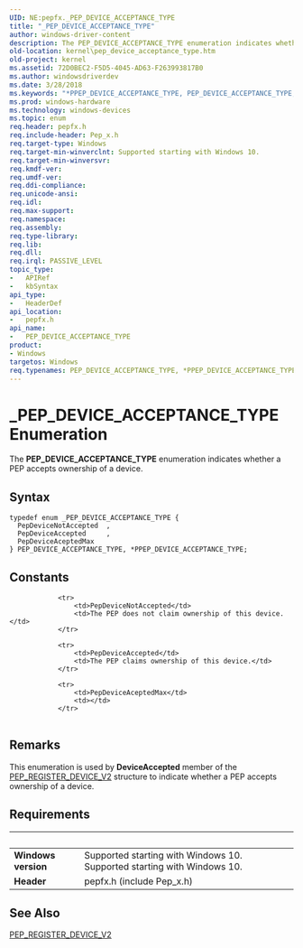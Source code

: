 ```yaml
---
UID: NE:pepfx._PEP_DEVICE_ACCEPTANCE_TYPE
title: "_PEP_DEVICE_ACCEPTANCE_TYPE"
author: windows-driver-content
description: The PEP_DEVICE_ACCEPTANCE_TYPE enumeration indicates whether a PEP accepts ownership of a device.
old-location: kernel\pep_device_acceptance_type.htm
old-project: kernel
ms.assetid: 72D0BEC2-F5D5-4045-AD63-F263993817B0
ms.author: windowsdriverdev
ms.date: 3/28/2018
ms.keywords: "*PPEP_DEVICE_ACCEPTANCE_TYPE, PEP_DEVICE_ACCEPTANCE_TYPE, PEP_DEVICE_ACCEPTANCE_TYPE enumeration [Kernel-Mode Driver Architecture], PepDeviceAccepted, PepDeviceAcceptedMax, PepDeviceAcceptedReserved, PepDeviceNotAccepted, _PEP_DEVICE_ACCEPTANCE_TYPE, kernel.pep_device_acceptance_type, pepfx/PEP_DEVICE_ACCEPTANCE_TYPE, pepfx/PepDeviceAccepted, pepfx/PepDeviceAcceptedMax, pepfx/PepDeviceAcceptedReserved, pepfx/PepDeviceNotAccepted"
ms.prod: windows-hardware
ms.technology: windows-devices
ms.topic: enum
req.header: pepfx.h
req.include-header: Pep_x.h
req.target-type: Windows
req.target-min-winverclnt: Supported starting with Windows 10.
req.target-min-winversvr: 
req.kmdf-ver: 
req.umdf-ver: 
req.ddi-compliance: 
req.unicode-ansi: 
req.idl: 
req.max-support: 
req.namespace: 
req.assembly: 
req.type-library: 
req.lib: 
req.dll: 
req.irql: PASSIVE_LEVEL
topic_type:
-	APIRef
-	kbSyntax
api_type:
-	HeaderDef
api_location:
-	pepfx.h
api_name:
-	PEP_DEVICE_ACCEPTANCE_TYPE
product:
- Windows
targetos: Windows
req.typenames: PEP_DEVICE_ACCEPTANCE_TYPE, *PPEP_DEVICE_ACCEPTANCE_TYPE
---
```


# _PEP_DEVICE_ACCEPTANCE_TYPE Enumeration
The <b>PEP_DEVICE_ACCEPTANCE_TYPE</b> enumeration indicates whether a PEP accepts ownership of a device.

## Syntax
```
typedef enum _PEP_DEVICE_ACCEPTANCE_TYPE {
  PepDeviceNotAccepted  ,
  PepDeviceAccepted     ,
  PepDeviceAceptedMax
} PEP_DEVICE_ACCEPTANCE_TYPE, *PPEP_DEVICE_ACCEPTANCE_TYPE;
```

## Constants

<table>
            
                <tr>
                    <td>PepDeviceNotAccepted</td>
                    <td>The PEP does not claim ownership of this device.</td>
                </tr>
            
                <tr>
                    <td>PepDeviceAccepted</td>
                    <td>The PEP claims ownership of this device.</td>
                </tr>
            
                <tr>
                    <td>PepDeviceAceptedMax</td>
                    <td></td>
                </tr>
</table>

## Remarks

This enumeration is used by <b>DeviceAccepted</b> member of the <a href="https://msdn.microsoft.com/library/windows/hardware/mt186851">PEP_REGISTER_DEVICE_V2</a> structure to indicate whether a PEP accepts ownership of a device.

## Requirements
| &nbsp; | &nbsp; |
| ---- |:---- |
| **Windows version** | Supported starting with Windows 10. Supported starting with Windows 10. |
| **Header** | pepfx.h (include Pep_x.h) |

## See Also

<a href="https://msdn.microsoft.com/library/windows/hardware/mt186851">PEP_REGISTER_DEVICE_V2</a>